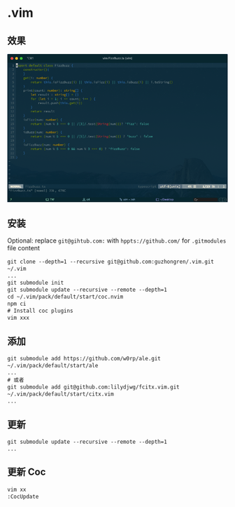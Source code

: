 
# .vim

## 效果

![vim](./vim.png)

## 安装
Optional: replace `git@gihtub.com:` with `hppts://github.com/` for `.gitmodules` file content
```shell
git clone --depth=1 --recursive git@github.com:guzhongren/.vim.git ~/.vim
...
git submodule init
git submodule update --recursive --remote --depth=1
cd ~/.vim/pack/default/start/coc.nvim
npm ci
# Install coc plugins
vim xxx
```

## 添加

```shell
git submodule add https://github.com/w0rp/ale.git ~/.vim/pack/default/start/ale
...
# 或者
git submodule add git@github.com:lilydjwg/fcitx.vim.git ~/.vim/pack/default/start/citx.vim
...
```

## 更新

```shell
git submodule update --recursive --remote --depth=1
...
```

## 更新 Coc

```shell
vim xx
:CocUpdate
```
